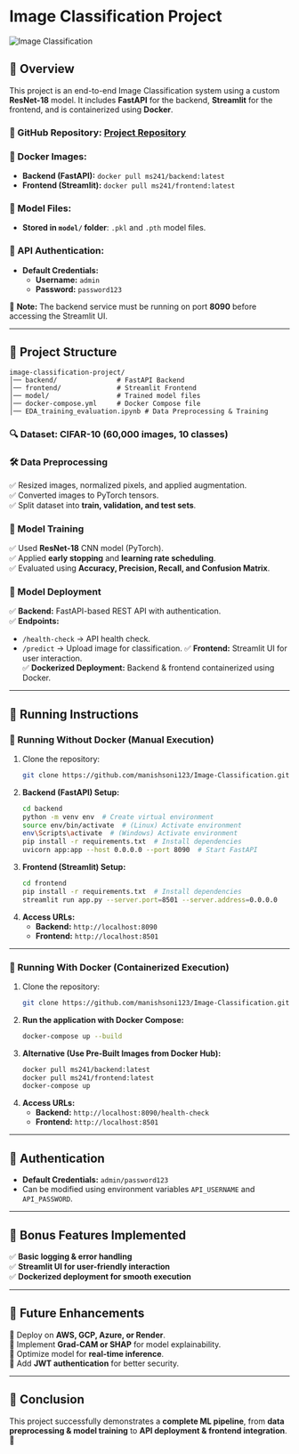 # Image Classification Project

![Image Classification](https://img.shields.io/badge/Machine%20Learning-Image%20Classification-brightgreen)

## 🚀 Overview
This project is an end-to-end Image Classification system using a custom **ResNet-18** model. It includes **FastAPI** for the backend, **Streamlit** for the frontend, and is containerized using **Docker**.

### 📌 GitHub Repository: [Project Repository](https://github.com/manishsoni123/Image-Classification)
### 🐳 Docker Images:
- **Backend (FastAPI):** `docker pull ms241/backend:latest`
- **Frontend (Streamlit):** `docker pull ms241/frontend:latest`

### 📁 Model Files:
- **Stored in `model/` folder**: `.pkl` and `.pth` model files.

### 🔑 API Authentication:
- **Default Credentials:**
  - **Username:** `admin`
  - **Password:** `password123`

🚨 **Note:** The backend service must be running on port **8090** before accessing the Streamlit UI.

---
## 📂 Project Structure
```
image-classification-project/
│── backend/               # FastAPI Backend
│── frontend/              # Streamlit Frontend
│── model/                 # Trained model files
│── docker-compose.yml     # Docker Compose file
│── EDA_training_evaluation.ipynb # Data Preprocessing & Training
```

### 🔍 Dataset: **CIFAR-10** (60,000 images, 10 classes)

### 🛠 Data Preprocessing
✅ Resized images, normalized pixels, and applied augmentation.  
✅ Converted images to PyTorch tensors.  
✅ Split dataset into **train, validation, and test sets**.  

### 🧠 Model Training
✅ Used **ResNet-18** CNN model (PyTorch).  
✅ Applied **early stopping** and **learning rate scheduling**.  
✅ Evaluated using **Accuracy, Precision, Recall, and Confusion Matrix**.  

### 🚀 Model Deployment
✅ **Backend:** FastAPI-based REST API with authentication.  
✅ **Endpoints:**
- `/health-check` → API health check.
- `/predict` → Upload image for classification.
✅ **Frontend:** Streamlit UI for user interaction.  
✅ **Dockerized Deployment:** Backend & frontend containerized using Docker.  

---
## 🏃 Running Instructions
### 🔹 Running Without Docker (Manual Execution)
1. Clone the repository:  
   ```bash
   git clone https://github.com/manishsoni123/Image-Classification.git
   ```
2. **Backend (FastAPI) Setup:**  
   ```bash
   cd backend
   python -m venv env  # Create virtual environment
   source env/bin/activate  # (Linux) Activate environment
   env\Scripts\activate  # (Windows) Activate environment
   pip install -r requirements.txt  # Install dependencies
   uvicorn app:app --host 0.0.0.0 --port 8090  # Start FastAPI
   ```
3. **Frontend (Streamlit) Setup:**  
   ```bash
   cd frontend
   pip install -r requirements.txt  # Install dependencies
   streamlit run app.py --server.port=8501 --server.address=0.0.0.0
   ```
4. **Access URLs:**  
   - **Backend:** `http://localhost:8090`
   - **Frontend:** `http://localhost:8501`

---
### 🔹 Running With Docker (Containerized Execution)
1. Clone the repository:  
   ```bash
   git clone https://github.com/manishsoni123/Image-Classification.git
   ```
2. **Run the application with Docker Compose:**  
   ```bash
   docker-compose up --build
   ```
3. **Alternative (Use Pre-Built Images from Docker Hub):**  
   ```bash
   docker pull ms241/backend:latest
   docker pull ms241/frontend:latest
   docker-compose up
   ```
4. **Access URLs:**  
   - **Backend:** `http://localhost:8090/health-check`
   - **Frontend:** `http://localhost:8501`

---
## 🔐 Authentication
- **Default Credentials:** `admin/password123`
- Can be modified using environment variables `API_USERNAME` and `API_PASSWORD`.

---
## 🎯 Bonus Features Implemented
✅ **Basic logging & error handling**  
✅ **Streamlit UI for user-friendly interaction**  
✅ **Dockerized deployment for smooth execution**  

---
## 🔮 Future Enhancements
🔹 Deploy on **AWS, GCP, Azure, or Render**.  
🔹 Implement **Grad-CAM or SHAP** for model explainability.  
🔹 Optimize model for **real-time inference**.  
🔹 Add **JWT authentication** for better security.  

---
## 📌 Conclusion
This project successfully demonstrates a **complete ML pipeline**, from **data preprocessing & model training** to **API deployment & frontend integration**. 🚀

